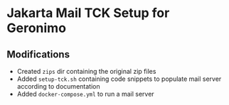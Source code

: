 # Jakarta Mail TCK Setup for Geronimo

## Modifications

- Created `zips` dir containing the original zip files
- Added `setup-tck.sh` containing code snippets to populate mail server according to documentation
- Added `docker-compose.yml` to run a mail server




